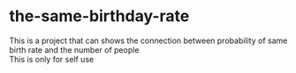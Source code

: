 # the-same-birthday-rate
This is a project that can shows the connection between probability of same birth rate and the number of people  
This is only for self use

